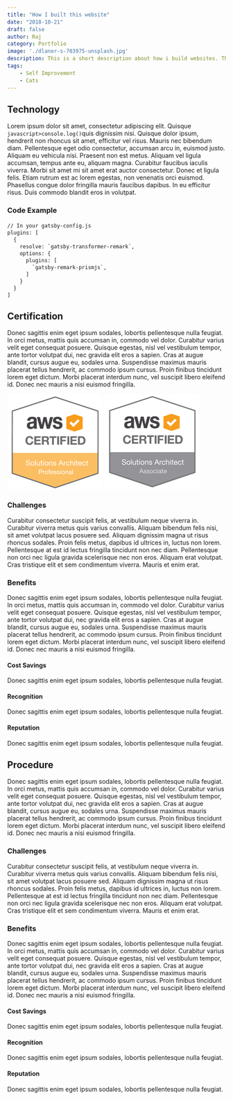 ```yaml
---
title: "How I built this website"
date: "2018-10-21"
draft: false
author: Raj
category: Portfolio
image: './dlanor-s-703975-unsplash.jpg'
description: This is a short description about how i build websites. This is a short description about how i build websites. This is a short description about how i build websites
tags: 
    - Self Improvement
    - Cats
---
```

## Technology
Lorem ipsum dolor sit amet, <span class="ui label compact">consectetur</span> adipiscing elit. Quisque `javascript>console.log()`quis dignissim nisi. Quisque dolor ipsum, hendrerit non rhoncus sit amet, efficitur vel risus. Mauris nec bibendum diam. Pellentesque eget odio consectetur, accumsan arcu in, euismod justo. Aliquam eu vehicula nisi. Praesent non est metus. Aliquam vel ligula accumsan, tempus ante eu, aliquam magna. Curabitur faucibus iaculis viverra. Morbi sit amet mi sit amet erat auctor consectetur. Donec et ligula felis. Etiam rutrum est ac lorem egestas, non venenatis orci euismod. Phasellus congue dolor fringilla mauris faucibus dapibus. In eu efficitur risus. Duis commodo blandit eros in volutpat.

### Code Example

```javascript{numberLines: true}
// In your gatsby-config.js 
plugins: [ 
  {
    resolve: `gatsby-transformer-remark`,     
    options: {
      plugins: [
        `gatsby-remark-prismjs`,
      ]
    }
  }
]
```

## Certification
Donec sagittis enim eget ipsum sodales, lobortis pellentesque nulla feugiat. In orci metus, mattis quis accumsan in, commodo vel dolor. Curabitur varius velit eget consequat posuere. Quisque egestas, nisl vel vestibulum tempor, ante tortor volutpat dui, nec gravida elit eros a sapien. Cras at augue blandit, cursus augue eu, sodales urna. Suspendisse maximus mauris placerat tellus hendrerit, ac commodo ipsum cursus. Proin finibus tincidunt lorem eget dictum. Morbi placerat interdum nunc, vel suscipit libero eleifend id. Donec nec mauris a nisi euismod fringilla.

![](aws-solutions-architect-professional.png) 
![](aws_sa_associate_badge.png)

### Challenges
Curabitur consectetur suscipit felis, at vestibulum neque viverra in. Curabitur viverra metus quis varius convallis. Aliquam bibendum felis nisi, sit amet volutpat lacus posuere sed. Aliquam dignissim magna ut risus rhoncus sodales. Proin felis metus, dapibus id ultrices in, luctus non lorem. Pellentesque at est id lectus fringilla tincidunt non nec diam. Pellentesque non orci nec ligula gravida scelerisque nec non eros. Aliquam erat volutpat. Cras tristique elit et sem condimentum viverra. Mauris et enim erat.
### Benefits
Donec sagittis enim eget ipsum sodales, lobortis pellentesque nulla feugiat. In orci metus, mattis quis accumsan in, commodo vel dolor. Curabitur varius velit eget consequat posuere. Quisque egestas, nisl vel vestibulum tempor, ante tortor volutpat dui, nec gravida elit eros a sapien. Cras at augue blandit, cursus augue eu, sodales urna. Suspendisse maximus mauris placerat tellus hendrerit, ac commodo ipsum cursus. Proin finibus tincidunt lorem eget dictum. Morbi placerat interdum nunc, vel suscipit libero eleifend id. Donec nec mauris a nisi euismod fringilla.
#### Cost Savings
Donec sagittis enim eget ipsum sodales, lobortis pellentesque nulla feugiat.
#### Recognition 
Donec sagittis enim eget ipsum sodales, lobortis pellentesque nulla feugiat.
#### Reputation
Donec sagittis enim eget ipsum sodales, lobortis pellentesque nulla feugiat.

## Procedure
Donec sagittis enim eget ipsum sodales, lobortis pellentesque nulla feugiat. In orci metus, mattis quis accumsan in, commodo vel dolor. Curabitur varius velit eget consequat posuere. Quisque egestas, nisl vel vestibulum tempor, ante tortor volutpat dui, nec gravida elit eros a sapien. Cras at augue blandit, cursus augue eu, sodales urna. Suspendisse maximus mauris placerat tellus hendrerit, ac commodo ipsum cursus. Proin finibus tincidunt lorem eget dictum. Morbi placerat interdum nunc, vel suscipit libero eleifend id. Donec nec mauris a nisi euismod fringilla.
### Challenges
Curabitur consectetur suscipit felis, at vestibulum neque viverra in. Curabitur viverra metus quis varius convallis. Aliquam bibendum felis nisi, sit amet volutpat lacus posuere sed. Aliquam dignissim magna ut risus rhoncus sodales. Proin felis metus, dapibus id ultrices in, luctus non lorem. Pellentesque at est id lectus fringilla tincidunt non nec diam. Pellentesque non orci nec ligula gravida scelerisque nec non eros. Aliquam erat volutpat. Cras tristique elit et sem condimentum viverra. Mauris et enim erat.
### Benefits
Donec sagittis enim eget ipsum sodales, lobortis pellentesque nulla feugiat. In orci metus, mattis quis accumsan in, commodo vel dolor. Curabitur varius velit eget consequat posuere. Quisque egestas, nisl vel vestibulum tempor, ante tortor volutpat dui, nec gravida elit eros a sapien. Cras at augue blandit, cursus augue eu, sodales urna. Suspendisse maximus mauris placerat tellus hendrerit, ac commodo ipsum cursus. Proin finibus tincidunt lorem eget dictum. Morbi placerat interdum nunc, vel suscipit libero eleifend id. Donec nec mauris a nisi euismod fringilla.
#### Cost Savings
Donec sagittis enim eget ipsum sodales, lobortis pellentesque nulla feugiat.
#### Recognition 
Donec sagittis enim eget ipsum sodales, lobortis pellentesque nulla feugiat.
#### Reputation
Donec sagittis enim eget ipsum sodales, lobortis pellentesque nulla feugiat.
